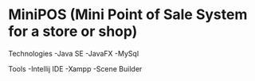 # MiniPOS (Mini Point of Sale System for a store or shop)
Technologies
	-Java SE
	-JavaFX
	-MySql
	
Tools
	-Intellij IDE
	-Xampp
	-Scene Builder
	

